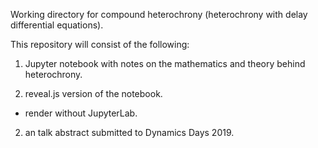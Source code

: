 Working directory for compound heterochrony (heterochrony with delay differential equations).  

This repository will consist of the following:  

1) Jupyter notebook with notes on the mathematics and theory behind heterochrony.  

2) reveal.js version of the notebook.

* render without JupyterLab.

2) an talk abstract submitted to Dynamics Days 2019.  
